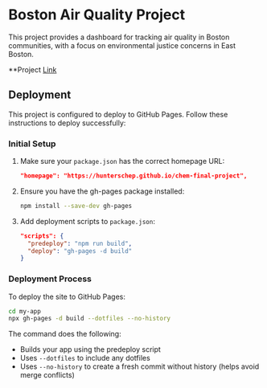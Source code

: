 # Boston Air Quality Project

This project provides a dashboard for tracking air quality in Boston communities, with a focus on environmental justice concerns in East Boston.

**Project [Link](https://hunterschep.github.io/chem-final-project/)

## Deployment

This project is configured to deploy to GitHub Pages. Follow these instructions to deploy successfully:

### Initial Setup

1. Make sure your `package.json` has the correct homepage URL:
   ```json
   "homepage": "https://hunterschep.github.io/chem-final-project",
   ```

2. Ensure you have the gh-pages package installed:
   ```bash
   npm install --save-dev gh-pages
   ```

3. Add deployment scripts to `package.json`:
   ```json
   "scripts": {
     "predeploy": "npm run build",
     "deploy": "gh-pages -d build"
   }
   ```

### Deployment Process

To deploy the site to GitHub Pages:

```bash
cd my-app
npx gh-pages -d build --dotfiles --no-history
```

The command does the following:
- Builds your app using the predeploy script
- Uses `--dotfiles` to include any dotfiles
- Uses `--no-history` to create a fresh commit without history (helps avoid merge conflicts)
